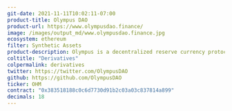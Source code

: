 ```yaml
---
git-date: 2021-11-11T10:02:11-07:00
product-title: Olympus DAO
product-url: https://www.olympusdao.finance/
image: /images/output_md/www.olympusdao.finance.jpg
ecosystem: ethereum
filter: Synthetic Assets
product-description: Olympus is a decentralized reserve currency protocol based on the OHM token. Each OHM token is backed by a basket of assets in the Olympus treasury, giving it an intrinsic value that it cannot fall below.
coltitle: "Derivatives"
colpermalink: derivatives
twitter: https://twitter.com/OlympusDAO
github: https://github.com/OlympusDAO
ticker: OHM
contract: "0x383518188c0c6d7730d91b2c03a03c837814a899"
decimals: 18
---
```

